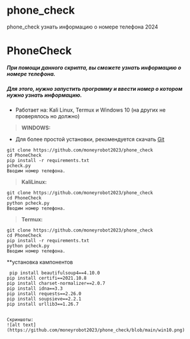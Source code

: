 # phone_check
phone_check узнать информацию о номере телефона  2024


# PhoneCheck

##### При помощи данного скрипта, вы сможете узнать информацию о номере телефона.
##### Для этого, нужно запустить программу и ввести номер о котором нужно узнать информацию.
- Работает на: Kali Linux, Termux и Windows 10 (на других не проверялось но должно)


> **WINDOWS:**

- Для более простой установки, рекомендуется скачать [Git](https://git-scm.com/)
```
git clone https://github.com/moneyrobot2023/phone_check
cd PhoneCheck
pip install -r requirements.txt
pcheck.py
Вводим номер телефона.
```
> **KaliLinux:**
```
git clone https://github.com/moneyrobot2023/phone_check
cd PhoneCheck
python pcheck.py
Вводим номер телефона.
```
> **Termux:**
```
git clone https://github.com/moneyrobot2023/phone_check
cd PhoneCheck
pip install -r requirements.txt
python pcheck.py
Вводим номер телефона.
```
 **установка кампонентов
```
 pip install beautifulsoup4==4.10.0
pip install certifi==2021.10.8
pip install charset-normalizer==2.0.7
pip install idna==3.3
pip install requests==2.26.0
pip install soupsieve==2.2.1
pip install urllib3==1.26.7


Скриншоты:
![alt text](https://github.com/moneyrobot2023/phone_check/blob/main/win10.png)

